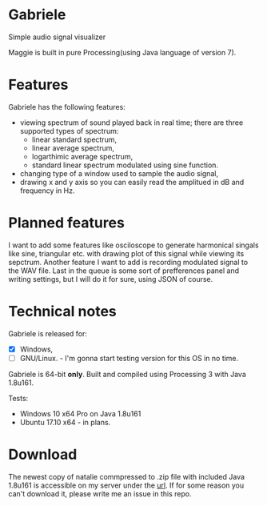 # Gabriele
Simple audio signal visualizer

Maggie is built in pure Processing(using Java language of version 7). 

# Features

Gabriele has the following features:
* viewing spectrum of sound played back in real time; 
  there are three supported types of spectrum:
    * linear standard spectrum,
    * linear average spectrum,
    * logarthimic average spectrum,
    * standard linear spectrum modulated using sine function.
* changing type of a window used to sample the audio signal,
* drawing x and y axis so you can easily read the amplitued in dB and frequency in Hz.

# Planned features

I want to add some features like osciloscope to generate harmonical singals like sine, triangular etc. with drawing plot of this signal while viewing its sepctrum. Another feature I want to add is recording modulated signal to the WAV file. Last in the queue is some sort of prefferences panel and writing settings, but I will do it for sure, using JSON of course.

# Technical notes

Gabriele is released for: 
- [x] Windows,
- [ ] GNU/Linux. - I'm gonna start testing version for this OS in no time. 

Gabriele is 64-bit __only__. Built and compiled using Processing 3 with Java 1.8u161.

Tests:
- Windows 10 x64 Pro on Java 1.8u161
- Ubuntu 17.10 x64 - in plans.

# Download
The newest copy of natalie commpressed to .zip file with included Java 1.8u161 is accessible on my server under the [url](http://fms.lukas-bownik.net/File/Download/1). If for some reason you can't download it, please write me an issue in this repo. 
